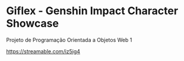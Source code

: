 # Giflex - Genshin Impact Character Showcase

Projeto de Programação Orientada a Objetos Web 1

https://streamable.com/iz5ig4
